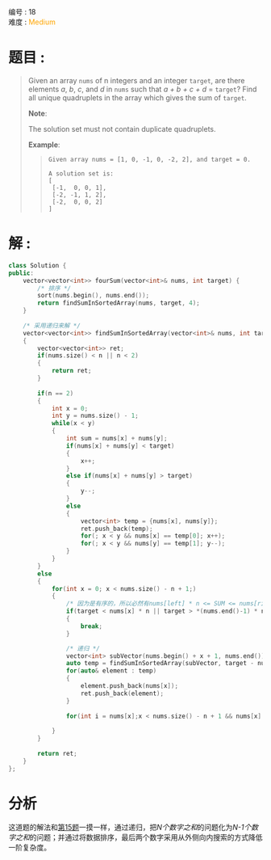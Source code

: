 编号 : 18      
难度 : <font color="orange">Medium</font>

# 题目 :  
>Given an array `nums` of n integers and an integer `target`, are there elements *a*, *b*, *c*, and *d* in `nums` such that *a + b + c + d* = `target`? Find all unique quadruplets in the array which gives the sum of `target`.
>
>**Note**:
>
>The solution set must not contain duplicate quadruplets.
>
>**Example**:
>>
>>```
>>Given array nums = [1, 0, -1, 0, -2, 2], and target = 0.
>> 
>>A solution set is:  
>>[  
>>  [-1,  0, 0, 1],  
>>  [-2, -1, 1, 2],  
>>  [-2,  0, 0, 2]  
>>]  
>>```

# 解 :  
```Cpp
class Solution {
public:
    vector<vector<int>> fourSum(vector<int>& nums, int target) {
        /* 排序 */
        sort(nums.begin(), nums.end());
        return findSumInSortedArray(nums, target, 4);
    }
    
    /* 采用递归来解 */
    vector<vector<int>> findSumInSortedArray(vector<int>& nums, int target, int n)
    {
        vector<vector<int>> ret;
        if(nums.size() < n || n < 2)
        {
            return ret;
        }
        
        if(n == 2)
        {
            int x = 0;
            int y = nums.size() - 1;
            while(x < y)
            {
                int sum = nums[x] + nums[y];
                if(nums[x] + nums[y] < target)
                {
                    x++;
                }
                else if(nums[x] + nums[y] > target)
                {
                    y--;
                }
                else
                {
                    vector<int> temp = {nums[x], nums[y]};
                    ret.push_back(temp);
                    for(; x < y && nums[x] == temp[0]; x++);
                    for(; x < y && nums[y] == temp[1]; y--);
                }
            }
        }
        else
        {
            for(int x = 0; x < nums.size() - n + 1;)
            {
                /* 因为是有序的，所以必然有nums[left] * n <= SUM <= nums[right] * n  */
                if(target < nums[x] * n || target > *(nums.end()-1) * n)
                {
                    break;
                }

                /* 递归 */
                vector<int> subVector(nums.begin() + x + 1, nums.end());
                auto temp = findSumInSortedArray(subVector, target - nums[x], n-1);
                for(auto& element : temp)
                {
                    element.push_back(nums[x]);
                    ret.push_back(element);
                }
                
                for(int i = nums[x];x < nums.size() - n + 1 && nums[x] == i; x++);
                
            }
        }
        
        return ret;
    }
};
```


# 分析
这道题的解法和[第15题](./0015.3_Sum.md)一摸一样，通过递归，把*N个数字之和*的问题化为*N-1个数字之和*的问题；并通过将数据排序，最后两个数字采用从外侧向内搜索的方式降低一阶复杂度。